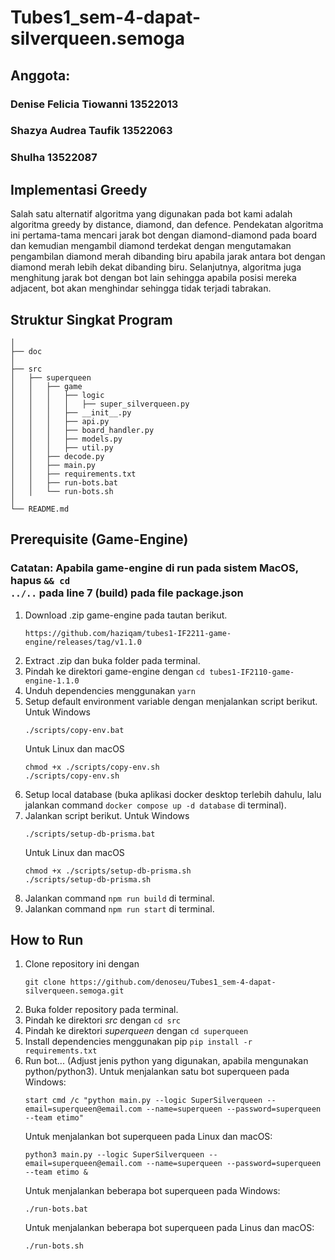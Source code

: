 # Tubes1_sem-4-dapat-silverqueen.semoga
## Anggota:
### Denise Felicia Tiowanni 13522013
### Shazya Audrea Taufik 13522063
### Shulha 13522087

## Implementasi Greedy
Salah satu alternatif algoritma yang digunakan pada bot kami adalah algoritma greedy by distance, diamond, dan defence. Pendekatan algoritma ini pertama-tama mencari jarak bot dengan diamond-diamond pada board dan kemudian mengambil diamond terdekat dengan mengutamakan pengambilan diamond merah dibanding biru apabila jarak antara bot dengan diamond merah lebih dekat dibanding biru. Selanjutnya, algoritma juga menghitung jarak bot dengan bot lain sehingga apabila posisi mereka adjacent, bot akan menghindar sehingga tidak terjadi tabrakan.


## Struktur Singkat Program

```
│
├── doc
│
├── src
│   ├── superqueen
│   │   ├── game
│   │   │   ├── logic
│   │   │   │   ├── super_silverqueen.py
│   │   │   ├── __init__.py
│   │   │   ├── api.py
│   │   │   ├── board_handler.py
│   │   │   ├── models.py
│   │   │   ├── util.py
│   │   ├── decode.py
│   │   ├── main.py
│   │   ├── requirements.txt
│   │   ├── run-bots.bat
│   │   └── run-bots.sh
│
└── README.md
```

## Prerequisite (Game-Engine)
### Catatan: Apabila game-engine di run pada sistem MacOS, hapus <code>&& cd ../..</code> pada line 7 (build) pada file package.json
1. Download .zip game-engine pada tautan berikut. 
    ```
    https://github.com/haziqam/tubes1-IF2211-game-engine/releases/tag/v1.1.0
    ```
2. Extract .zip dan buka folder pada terminal.
3. Pindah ke direktori game-engine dengan `cd tubes1-IF2110-game-engine-1.1.0`
4. Unduh dependencies menggunakan <code>yarn</code>
5. Setup default environment variable dengan menjalankan script berikut.
    Untuk Windows
    ```
    ./scripts/copy-env.bat
    ```
    Untuk Linux dan macOS
    ``` 
    chmod +x ./scripts/copy-env.sh
    ./scripts/copy-env.sh
    ```
6. Setup local database (buka aplikasi docker desktop terlebih dahulu, lalu jalankan command `docker compose up -d database` di terminal).
7. Jalankan script berikut.
    Untuk Windows
    ```
    ./scripts/setup-db-prisma.bat
    ```
    Untuk Linux dan macOS
    ``` 
    chmod +x ./scripts/setup-db-prisma.sh
    ./scripts/setup-db-prisma.sh
    ``` 
8. Jalankan command <code>npm run build</code> di terminal.
8. Jalankan command <code>npm run start</code> di terminal.

## How to Run
1. Clone repository ini dengan 
    ```
    git clone https://github.com/denoseu/Tubes1_sem-4-dapat-silverqueen.semoga.git
    ```
2. Buka folder repository pada terminal.
3. Pindah ke direktori *src* dengan `cd src`
3. Pindah ke direktori *superqueen* dengan `cd superqueen`
4. Install dependencies menggunakan pip <code>pip install -r requirements.txt</code>
5. Run bot... (Adjust jenis python yang digunakan, apabila mengunakan python/python3).
    Untuk menjalankan satu bot superqueen pada Windows:
    ```
    start cmd /c "python main.py --logic SuperSilverqueen --email=superqueen@email.com --name=superqueen --password=superqueen --team etimo"
    ```
    Untuk menjalankan bot superqueen pada Linux dan macOS:
    ```
    python3 main.py --logic SuperSilverqueen --email=superqueen@email.com --name=superqueen --password=superqueen --team etimo &
    ```
    Untuk menjalankan beberapa bot superqueen pada Windows:
    ```
    ./run-bots.bat
    ```
    Untuk menjalankan beberapa bot superqueen pada Linus dan macOS:
    ```
    ./run-bots.sh
    ```